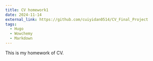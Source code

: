 ```yaml
---
title: CV homework1
date: 2024-11-14
external_link: https://github.com/cuiyidan0514/CV_Final_Project
tags:
  - Hugo
  - Wowchemy
  - Markdown
---
```

   This is my homework of CV.

<!--more-->
